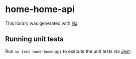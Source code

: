# home-home-api

This library was generated with [Nx](https://nx.dev).

## Running unit tests

Run `nx test home-home-api` to execute the unit tests via [Jest](https://jestjs.io).
